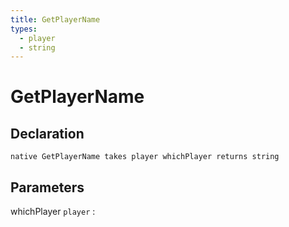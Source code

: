 ```yaml
---
title: GetPlayerName
types:
  - player
  - string
---
```


# GetPlayerName

## Declaration

```jass
native GetPlayerName takes player whichPlayer returns string
```

## Parameters
whichPlayer `player`
: 
